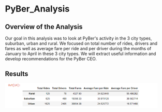 # PyBer_Analysis

## Overview of the Analysis

Our goal in this analysis was to look at PyBer's activity in the 3 city types, suburban, urban and rural. We focused on total number of rides, drivers and fares as well as average fare per ride and per driver during the months of January to April in these 3 city types. We will extract useful information and develop recommendations for the PyBer CEO.

## Results

![](https://github.com/Mikeblanchard/PyBer_Analysis/blob/main/analysis/Rides_chart.png)
